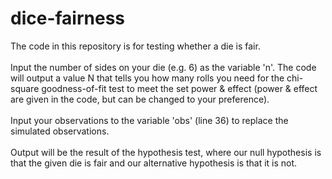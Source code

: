 # dice-fairness

The code in this repository is for testing whether a die is fair. <br /> <br />
Input the number of sides on your die (e.g. 6) as the variable 'n'. The code will output a value N that tells you how many rolls you need for the chi-square goodness-of-fit test to meet the set power & effect (power & effect are given in the code, but can be changed to your preference). <br /> <br />
Input your observations to the variable 'obs' (line 36) to replace the simulated observations. <br /> <br />
Output will be the result of the hypothesis test, where our null hypothesis is that the given die is fair and our alternative hypothesis is that it is not.
